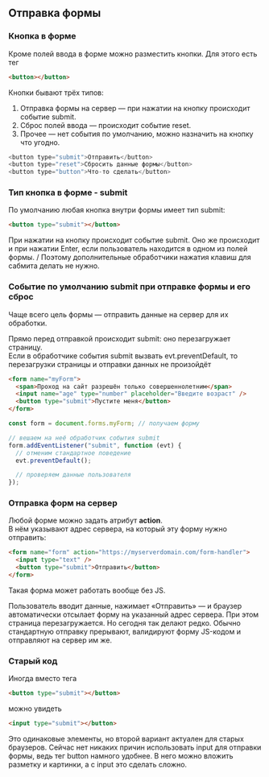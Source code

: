 ## Отправка формы

### Кнопка в форме

Кроме полей ввода в форме можно разместить кнопки. Для этого есть тег

```html
<button></button>
```

Кнопки бывают трёх типов:

1. Отправка формы на сервер — при нажатии на кнопку происходит событие submit.
2. Сброс полей ввода — происходит событие reset.
3. Прочее — нет события по умолчанию, можно назначить на кнопку что угодно.

```javascript
<button type="submit">Отправить</button>
<button type="reset">Сбросить данные формы</button>
<button type="button">Что-то сделать</button>
```

### Тип кнопка в форме - submit

По умолчанию любая кнопка внутри формы имеет тип submit:

```html
<button type="submit"></button>
```

При нажатии на кнопку происходит событие submit. Оно же происходит и при нажатии Enter, если пользователь находится в одном из полей формы. /
Поэтому дополнительные обработчики нажатия клавиш для сабмита делать не нужно.

### Событие по умолчанию submit при отправке формы и его сброс

Чаще всего цель формы — отправить данные на сервер для их обработки.

Прямо перед отправкой происходит submit: оно перезагружает страницу.\
Если в обработчике события submit вызвать evt.preventDefault, то перезагрузки страницы и отправки данных не произойдёт

```html
<form name="myForm">
  <span>Проход на сайт разрешён только совершеннолетним</span>
  <input name="age" type="number" placeholder="Введите возраст" />
  <button type="submit">Пустите меня</button>
</form>
```

```javascript
const form = document.forms.myForm; // получаем форму

// вешаем на неё обработчик события submit
form.addEventListener("submit", function (evt) {
  // отменим стандартное поведение
  evt.preventDefault();

  // проверяем данные пользователя
});
```

### Отправка форм на сервер

Любой форме можно задать атрибут **action**. \
В нём указывают адрес сервера, на который эту форму нужно отправить:

```html
<form name="form" action="https://myserverdomain.com/form-handler">
  <input type="text" />
  <button type="submit">Отправить</button>
</form>
```

Такая форма может работать вообще без JS. 

Пользователь вводит данные, нажимает «Отправить» — и браузер автоматически отсылает форму на указанный адрес сервера. 
При этом страница перезагружается.
Но сегодня так делают редко. Обычно стандартную отправку прерывают, валидируют форму JS-кодом и отправляют на сервер им же.



### Старый код 
      
Иногда вместо тега 
```html
<button type="submit"></button> 
```
можно увидеть 
```html
<input type="submit"></button>
```
Это одинаковые элементы, но второй вариант актуален для старых браузеров.
Сейчас нет никаких причин использовать input для отправки формы, ведь тег button намного удобнее. В него можно вложить разметку и картинки, а с input это сделать сложно.
